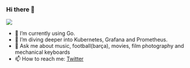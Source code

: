 ### Hi there 👋

![](http://static.zerochan.net/Nura.Rikuo.%28Youkai%29.full.376518.jpg)

- 🔭 I’m currently using Go.
- 🌱 I’m diving deeper into Kubernetes, Grafana and Prometheus.
- 💬 Ask me about music, football(barça), movies, film photography and mechanical keyboards
- 📫 How to reach me: [Twitter](https://twitter.com/swarnavtwt)
